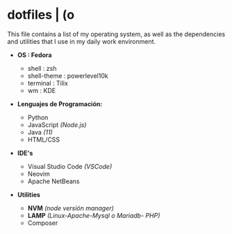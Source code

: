 # dotfiles | (o

This file contains a list of my operating system, as well as the dependencies and utilities that I use in my daily work environment.

- **OS            : Fedora**
  - shell : zsh
  - shell-theme : powerlevel10k
  - terminal : Tilix
  - wm : KDE


- **Lenguajes de Programación:**
  - Python
  - JavaScript *(Node.js)*
  - Java *(11)*
  - HTML/CSS

- **IDE's**
  - Visual Studio Code *(VSCode)*
  - Neovim
  - Apache NetBeans

- **Utilities**
  - **NVM** *(node versión manager)*
  - **LAMP** *(Linux-Apache-Mysql o Mariadb- PHP)*
  - Composer
